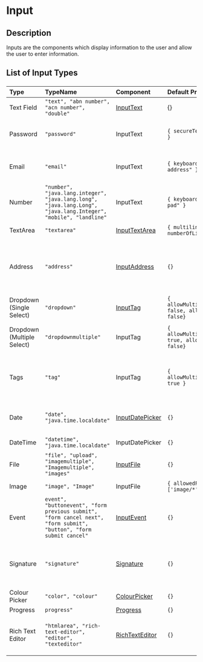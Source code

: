 # Input

## Description

Inputs are the components which display information to the user and allow the user to enter information.

## List of Input Types

###

| Type | TypeName | Component | Default Props | Description |
|:-----|:-----|:----------|:------------| :------------|
| Text Field | ```"text", "abn number", "acn number", "double"``` | [InputText](./text/INPUT_TEXT.md) | {} | Standard text field |
| Password | ```"password"``` | InputText | ```{ secureTextEntry: true }``` | As InputText field, but with hidden characters |
| Email | ```"email"``` | InputText | ```{ keyboardType: "email-address" }``` | As InputText, but with keyboardtype set for email |
| Number |```"number", "java.lang.integer", "java.lang.long", "java.lang.Long", "java.lang.Integer", "mobile", "landline"``` | InputText | ```{ keyboardType: "phone-pad" }``` | As InputText, but with keyboardtype set for phone |
| TextArea | ```"textarea"``` | [InputTextArea](./textarea/INPUT_TEXT_AREA.md) | ```{ multiline: true, numberOfLines: 2 }``` | Multiline text field |
| Address | ```"address"``` | [InputAddress](./address/INPUT_ADDRESS.md) | ```{}``` | Text field with an autocomplete address lookup using the Google Places API |
| Dropdown (Single Select) | ```"dropdown"``` | [InputTag](./tag/INPUT_TAG.md) | ```{ allowMultipleSelection: false, allowNewTags: false}``` | Single select dropdown field |
| Dropdown (Multiple Select) | ```"dropdownmultiple"``` | InputTag |  ```{ allowMultipleSelection: true, allowNewTags: false}``` | Multiple select dropdown field |
| Tags | ```"tag"``` | InputTag | ```{ allowMultipleSelection: true }``` | Multiple select dropdown field which allows user to add new tags |
| Date | ```"date", "java.time.localdate"``` | [InputDatePicker](./date-time/INPUT_DATE_TIME.md) | ```{}``` | Masked Text Field with calendar picker |
| DateTime | ```"datetime", "java.time.localdate"``` | InputDatePicker | ```{}``` | Masked Text Field |
| File | ```"file", "upload", "imagemultiple", "Imagemultiple", "images"``` | [InputFile](./file/INPUT_FILE.md) | ```{}``` | File uploader and viewer |
| Image | ```"image", "Image"``` | InputFile | ```{ allowedFileTypes: ['image/*'] }``` | Image only uploads |
| Event | ```event", "buttonevent", "form previous submit", "form cancel next", "form submit", "button", "form submit cancel"``` | [InputEvent](./event/INPUT_EVENT.md) | ```{}``` | Touchable which sends an Event to the backend |
| Signature | ```"signature"``` | [Signature](./signature/INPUT_SIGNATURE.md) | ```{}``` | Canvas area with a confirm button to upload a signature |
| Colour Picker | ```"color", "colour"``` | [ColourPicker](./colour-picker/COLOUR_PICKER.md) | ```{}``` | Colour picker |
| Progress | ```progress"``` | [Progress](./progress/PROGRESS.md) | ```{}``` | Progress bar |
| Rich Text Editor | ```"htmlarea", "rich-text-editor", "editor", "texteditor"``` | [RichTextEditor](./rich-text-editor/RICH_TEXT_EDITOR.md) | ```{}``` | Multiline text area using Markdown / Rich Text format |

<!--  | htmlarea, textarea | InputText | multiline, numberOfLines={3}, height={100} |  | -->
<!-- | currency, org.javamoney.moneta.money | InputCurrency | - |  |
| java.lang.boolean, switch | Switch | - |  |
| read, termsandconditions | InputRead | - |  |
| scroll | InputScroll | - |  |
| rating | InputRating | - |  |
| autocomplete | InputAutocomplete | - |  | -->
<!-- | checkbox | CheckBox | - |  |
| checkboxmultiple | InputCheckbox | - |  | -->

